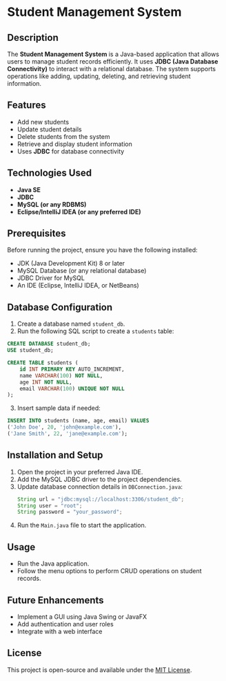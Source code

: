 # Student Management System

## Description
The **Student Management System** is a Java-based application that allows users to manage student records efficiently. It uses **JDBC (Java Database Connectivity)** to interact with a relational database. The system supports operations like adding, updating, deleting, and retrieving student information.

## Features
- Add new students
- Update student details
- Delete students from the system
- Retrieve and display student information
- Uses **JDBC** for database connectivity

## Technologies Used
- **Java SE**
- **JDBC**
- **MySQL (or any RDBMS)**
- **Eclipse/IntelliJ IDEA (or any preferred IDE)**

## Prerequisites
Before running the project, ensure you have the following installed:
- JDK (Java Development Kit) 8 or later
- MySQL Database (or any relational database)
- JDBC Driver for MySQL
- An IDE (Eclipse, IntelliJ IDEA, or NetBeans)

## Database Configuration
1. Create a database named `student_db`.
2. Run the following SQL script to create a `students` table:

```sql
CREATE DATABASE student_db;
USE student_db;

CREATE TABLE students (
    id INT PRIMARY KEY AUTO_INCREMENT,
    name VARCHAR(100) NOT NULL,
    age INT NOT NULL,
    email VARCHAR(100) UNIQUE NOT NULL
);
```

3. Insert sample data if needed:

```sql
INSERT INTO students (name, age, email) VALUES
('John Doe', 20, 'john@example.com'),
('Jane Smith', 22, 'jane@example.com');
```

## Installation and Setup
1. Open the project in your preferred Java IDE.
2. Add the MySQL JDBC driver to the project dependencies.
3. Update database connection details in `DBConnection.java`:
   ```java
   String url = "jdbc:mysql://localhost:3306/student_db";
   String user = "root";
   String password = "your_password";
   ```
4. Run the `Main.java` file to start the application.

## Usage
- Run the Java application.
- Follow the menu options to perform CRUD operations on student records.

## Future Enhancements
- Implement a GUI using Java Swing or JavaFX
- Add authentication and user roles
- Integrate with a web interface

## License
This project is open-source and available under the [MIT License](LICENSE).
